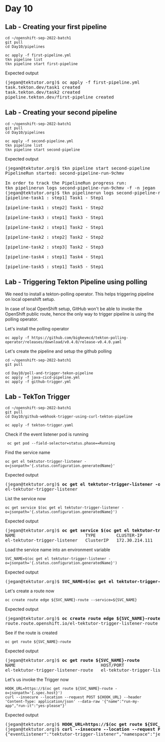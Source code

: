 # Day 10

## Lab - Creating your first pipeline
```
cd ~/openshift-sep-2022-batch1
git pull
cd Day10/pipelines

oc apply -f first-pipeline.yml
tkn pipeline list
tkn pipeline start first-pipeline
```

Expected output
<pre>
(jegan@tektutor.org)$ oc apply -f first-pipeline.yml 
task.tekton.dev/task1 created
task.tekton.dev/task2 created
pipeline.tekton.dev/first-pipeline created
</pre>

## Lab - Creating your second pipeline
```
cd ~/openshift-sep-2022-batch1
git pull
cd Day10/pipelines

oc apply -f second-pipeline.yml
tkn pipeline list
tkn pipeline start second-pipeline
```

Expected output
<pre>
(jegan@tektutor.org)$ tkn pipeline start second-pipeline
PipelineRun started: second-pipeline-run-9chmv

In order to track the PipelineRun progress run:
tkn pipelinerun logs second-pipeline-run-9chmv -f -n jegan
(jegan@tektutor.org)$ tkn pipelinerun logs second-pipeline-run-9chmv -f -n jegan
[pipeline-task1 : step1] Task1 - Step1

[pipeline-task1 : step2] Task1 - Step2

[pipeline-task3 : step1] Task3 - Step1

[pipeline-task2 : step1] Task2 - Step1

[pipeline-task2 : step2] Task2 - Step2

[pipeline-task2 : step3] Task2 - Step3

[pipeline-task4 : step1] Task4 - Step1

[pipeline-task5 : step1] Task5 - Step1
</pre>

## Lab - Triggering Tekton Pipeline using polling

We need to install a tekton-polling operator.  This helps triggering pipeline on local openshift setup.

In case of local OpenShift setup, GitHub won't be able to invoke the OpenShift public route, hence the only way to trigger pipeline is using the polling operator.

Let's install the polling operator
```
oc apply -f https://github.com/bigkevmcd/tekton-polling-operator/releases/download/v0.4.0/release-v0.4.0.yaml
```

Let's create the pipeline and setup the github polling
```
cd ~/openshift-sep-2022-batch1
git pull

cd Day10/poll-and-trigger-tekon-pipeline
oc apply -f java-cicd-pipeline.yml
oc apply -f github-trigger.yml
```

## Lab - TekTon Trigger
```
cd ~/openshift-sep-2022-batch1
git pull
cd Day10/github-webhook-trigger-using-curl-tekton-pipeline

oc apply -f tekton-trigger.yaml
```

Check if the event listener pod is running
```
 oc get pod --field-selector=status.phase==Running
```

Find the service name
```
oc get el tektutor-trigger-listener -o=jsonpath='{.status.configuration.generatedName}'
```

Expected output
<pre>
(jegan@tektutor.org)$ <b>oc get el tektutor-trigger-listener -o=jsonpath='{.status.configuration.generatedName}'</b>
el-tektutor-trigger-listener
</pre>

List the service now
```
oc get service $(oc get el tektutor-trigger-listener -o=jsonpath='{.status.configuration.generatedName}')
```

Expected output
<pre>
(jegan@tektutor.org)$ <b>oc get service $(oc get el tektutor-trigger-listener -o=jsonpath='{.status.configuration.generatedName}')</b>
NAME                           TYPE        CLUSTER-IP       EXTERNAL-IP   PORT(S)             AGE
el-tektutor-trigger-listener   ClusterIP   172.30.214.111   <none>        8080/TCP,9000/TCP   3m58s
</pre>

Load the service name into an environment variable
```
SVC_NAME=$(oc get el tektutor-trigger-listener -o=jsonpath='{.status.configuration.generatedName}')
```

Expected output
<pre>
(jegan@tektutor.org)$ <b>SVC_NAME=$(oc get el tektutor-trigger-listener -o=jsonpath='{.status.configuration.generatedName}')</b>
</pre>

Let's create a route now
```
oc create route edge ${SVC_NAME}-route --service=${SVC_NAME}
```

Expected output
<pre>
(jegan@tektutor.org)$ <b>oc create route edge ${SVC_NAME}-route --service=${SVC_NAME}</b>
route.route.openshift.io/el-tektutor-trigger-listener-route created
</pre>

See if the route is created
```
oc get route ${SVC_NAME}-route
```

Expected output
<pre>
(jegan@tektutor.org)$ <b>oc get route ${SVC_NAME}-route</b>
NAME                                 HOST/PORT                                                        PATH   SERVICES                       PORT            TERMINATION   WILDCARD
el-tektutor-trigger-listener-route   el-tektutor-trigger-listener-route-jegan.apps.ocp.tektutor.org          el-tektutor-trigger-listener   http-listener   edge          None
</pre>

Let's us invoke the Trigger now
```
HOOK_URL=https://$(oc get route ${SVC_NAME}-route -o=jsonpath='{.spec.host}')
curl --insecure --location --request POST ${HOOK_URL} --header 'Content-Type: application/json' --data-raw '{"name":"run-my-app","run-it":"yes-please"}'
```

Expected output
<pre>
(jegan@tektutor.org)$ <b>HOOK_URL=https://$(oc get route ${SVC_NAME}-route -o=jsonpath='{.spec.host}')</b>
(jegan@tektutor.org)$ <b>curl --insecure --location --request POST ${HOOK_URL} --header 'Content-Type: application/json' --data-raw '{"name":"run-my-app","run-it":"yes-please"}'</b>
{"eventListener":"tektutor-trigger-listener","namespace":"jegan","eventListenerUID":"778e9325-11b9-488a-81ef-e8b05866cc16","eventID":"ed729332-efb5-4e6b-95ef-565480db0f58"}
</pre>
